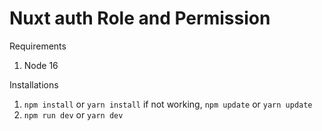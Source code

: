 
# Nuxt auth Role and Permission

Requirements

1. Node 16

Installations

1. `npm install` or `yarn install` if not working, `npm update` or `yarn update`
2. `npm run dev` or `yarn dev`




